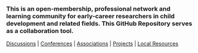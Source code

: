 ### This is an open-membership, professional network and learning community for early-career researchers in child development and related fields. This GitHub Repository serves as a collaboration tool.


[Discussions](https://github.com/scools/Research-Network/projects/2?add_cards_query=is%3Aopen)  |  [Conferences](https://github.com/scools/Research-Network/wiki/Conferences) | [Associations](https://github.com/scools/Research-Network/wiki/Resources)  |  [Projects](https://github.com/scools/Research-Network/wiki/Projects)  | [Local Resources](https://github.com/scools/Research-Network/wiki/Resources-%7C-Policies)
